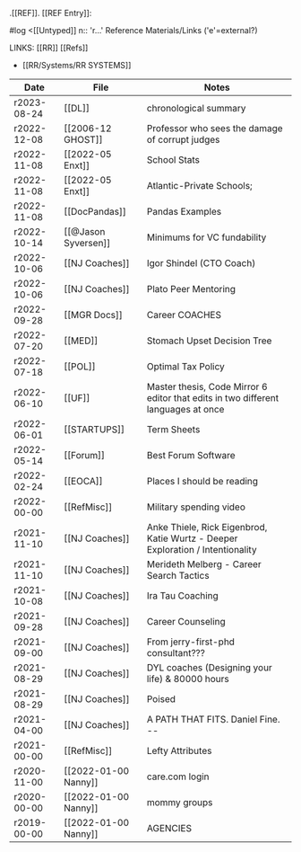 .[[REF]].
  [[REF Entry]]:	

#log <[[Untyped]]
n:: 'r...'		Reference Materials/Links ('e'=external?)

LINKS:  [[RR]]   [[Refs]] 

- [[RR/Systems/RR SYSTEMS]] 


| Date        | File             | Notes                                                                             |
| ----------- | ---------------- | --------------------------------------------------------------------------------- |
| r2023-08-24 | [[DL]]               | chronological summary                                                             |
| r2022-12-08 | [[2006-12 GHOST]]    | Professor who sees the damage of corrupt judges                                   |
| r2022-11-08 | [[2022-05 Enxt]]     | School Stats                                                                      |
| r2022-11-08 | [[2022-05 Enxt]]     | Atlantic-Private Schools;                                                         |
| r2022-11-08 | [[DocPandas]]        | Pandas Examples                                                                   |
| r2022-10-14 | [[@Jason Syversen]]  | Minimums for VC fundability                                                       |
| r2022-10-06 | [[NJ Coaches]]       | Igor Shindel (CTO Coach)                                                          |
| r2022-10-06 | [[NJ Coaches]]       | Plato Peer Mentoring                                                              |
| r2022-09-28 | [[MGR Docs]]         | Career COACHES                                                                    |
| r2022-07-20 | [[MED]]              | Stomach Upset Decision Tree                                                       |
| r2022-07-18 | [[POL]]              | Optimal Tax Policy                                                                |
| r2022-06-10 | [[UF]]               | Master thesis, Code Mirror 6 editor that edits in two different languages at once |
| r2022-06-01 | [[STARTUPS]]         | Term Sheets                                                                       |
| r2022-05-14 | [[Forum]]            | Best Forum Software                                                               |
| r2022-02-24 | [[EOCA]]             | Places I should be reading                                                        |
| r2022-00-00 | [[RefMisc]]          | Military spending video                                                           |
| r2021-11-10 | [[NJ Coaches]]       | Anke Thiele, Rick Eigenbrod, Katie Wurtz - Deeper Exploration / Intentionality    |
| r2021-11-10 | [[NJ Coaches]]       | Merideth Melberg - Career Search Tactics                                          |
| r2021-10-08 | [[NJ Coaches]]       | Ira Tau Coaching                                                                  |
| r2021-09-28 | [[NJ Coaches]]       | Career Counseling                                                                 |
| r2021-09-00 | [[NJ Coaches]]       | From jerry-first-phd consultant???                                                |
| r2021-08-29 | [[NJ Coaches]]       | DYL coaches (Designing your life)  & 80000 hours                                  |
| r2021-08-29 | [[NJ Coaches]]       | Poised                                                                            |
| r2021-04-00 | [[NJ Coaches]]       | A PATH THAT FITS.  Daniel Fine. --                                                |
| r2021-00-00 | [[RefMisc]]          | Lefty Attributes                                                                  |
| r2020-11-00 | [[2022-01-00 Nanny]] | care.com login                                                                    |
| r2020-00-00 | [[2022-01-00 Nanny]] | mommy groups                                                                      |
| r2019-00-00 | [[2022-01-00 Nanny]] | AGENCIES                                                                          |